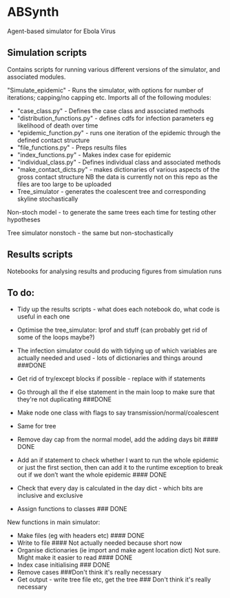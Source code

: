 # ABSynth

Agent-based simulator for Ebola Virus

## Simulation scripts

Contains scripts for running various different versions of the simulator, and associated modules.

"Simulate_epidemic" - Runs the simulator, with options for number of iterations; capping/no capping etc. Imports all of the following modules:
- "case_class.py" - Defines the case class and associated methods
- "distribution_functions.py" - defines cdfs for infection parameters eg likelihood of death over time
- "epidemic_function.py" - runs one iteration of the epidemic through the defined contact structure
- "file_functions.py" - Preps results files
- "index_functions.py" - Makes index case for epidemic
- "individual_class.py" - Defines individual class and associated methods
- "make_contact_dicts.py" - makes dictionaries of various aspects of the gross contact structure 
NB the data is currently not on this repo as the files are too large to be uploaded
- Tree_simulator - generates the coalescent tree and corresponding skyline stochastically 



Non-stoch model - to generate the same trees each time for testing other hypotheses

Tree simulator nonstoch - the same but non-stochastically


## Results scripts

Notebooks for analysing results and producing figures from simulation runs

## To do:

- Tidy up the results scripts - what does each notebook do, what code is useful in each one

- Optimise the tree_simulator: lprof and stuff
(can probably get rid of some of the loops maybe?)

- The infection simulator could do with tidying up of which variables are actually needed and used - lots of dictionaries and things around  ###DONE
- Get rid of try/except blocks if possible - replace with if statements
- Go through all the if else statement in the main loop to make sure that they're not duplicating ###DONE

- Make node one class with flags to say transmission/normal/coalescent
- Same for tree

- Remove day cap from the normal model, add the adding days bit #### DONE
- Add an if statement to check whether I want to run the whole epidemic or just the first section, then can add it to the runtime exception to break out if we don’t want the whole epidemic #### DONE

- Check that every day is calculated in the day dict - which bits are inclusive and exclusive

- Assign functions to classes ### DONE


New functions in main simulator:
- Make files (eg with headers etc) #### DONE
- Write to file #### Not actually needed because short now
- Organise dictionaries (ie import and make agent location dict) Not sure. Might make it easier to read #### DONE
- Index case initialising ### DONE
- Remove cases ###Don't think it's really necessary
- Get output - write tree file etc, get the tree ### Don't think it's really necessary






